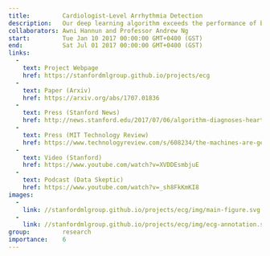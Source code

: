 ```yaml
---
title:         Cardiologist-Level Arrhythmia Detection
description:   Our deep learning algorithm exceeds the performance of board certified cardiologists in detecting a wide range of heart arrhythmias from electrocardiograms recorded with a single-lead wearable monitor. Dataset 500x larger than previously studied corpora used to train a deep convolutional neural network.
collaborators: Awni Hannun and Professor Andrew Ng
start:         Tue Jan 10 2017 00:00:00 GMT+0400 (GST)
end:           Sat Jul 01 2017 00:00:00 GMT+0400 (GST)
links:
  - 
    text: Project Webpage
    href: https://stanfordmlgroup.github.io/projects/ecg
  - 
    text: Paper (Arxiv)
    href: https://arxiv.org/abs/1707.01836
  - 
    text: Press (Stanford News)
    href: http://news.stanford.edu/2017/07/06/algorithm-diagnoses-heart-arrhythmias-cardiologist-level-accuracy/
  - 
    text: Press (MIT Technology Review)
    href: https://www.technologyreview.com/s/608234/the-machines-are-getting-ready-to-play-doctor/
  -
    text: Video (Stanford)
    href: https://www.youtube.com/watch?v=XVDDEsmbjuE
  -
    text: Podcast (Data Skeptic)
    href: https://www.youtube.com/watch?v=_sh8FkKmKI8
images:
  -
    link: //stanfordmlgroup.github.io/projects/ecg/img/main-figure.svg
  -
    link: //stanfordmlgroup.github.io/projects/ecg/img/ecg-annotation.svg
group:         research
importance:    6
---
```


